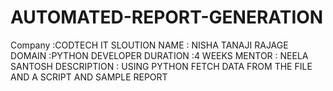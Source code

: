 # AUTOMATED-REPORT-GENERATION
Company :CODTECH IT SLOUTION
NAME : NISHA TANAJI RAJAGE
DOMAIN :PYTHON DEVELOPER
DURATION :4 WEEKS 
MENTOR : NEELA SANTOSH
DESCRIPTION : USING PYTHON FETCH DATA FROM THE FILE AND A SCRIPT AND SAMPLE REPORT
 
